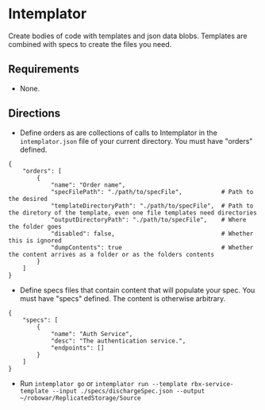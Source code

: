 # Intemplator

Create bodies of code with templates and json data blobs. Templates are combined with specs to create the files you need.

## Requirements

- None.

## Directions

- Define orders as are collections of calls to Intemplator in the `intemplator.json` file of your current directory. You must have "orders" defined.

```
{
    "orders": [
        {
            "name": "Order name",
            "specFilePath": "./path/to/specFile",           # Path to the desired
            "templateDirectoryPath": "./path/to/specFile",  # Path to the diretory of the template, even one file templates need directories
            "outputDirectoryPath": "./path/to/specFile",    # Where the folder goes
            "disabled": false,                              # Whether this is ignored
            "dumpContents": true                            # Whether the content arrives as a folder or as the folders contents
        }
    ]
}
```

- Define specs files that contain content that will populate your spec. You must have "specs" defined. The content is otherwise arbitrary.

```
{
    "specs": [
        {
            "name": "Auth Service",
            "desc": "The authentication service.",
            "endpoints": []
        }
    ]
}
```

- Run `intemplator go` or `intemplator run --template rbx-service-template --input ./specs/dischargeSpec.json --output ~/robowar/ReplicatedStorage/Source`
